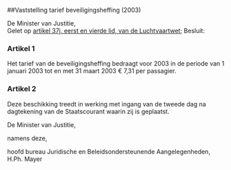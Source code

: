 <meta http-equiv='Content-Type' content='text/html; charset=utf-8' />

##Vaststelling tarief beveiligingsheffing (2003)

De Minister van Justitie,  
Gelet op [artikel 37j, eerst en vierde lid, van de Luchtvaartwet](../../../../../../wet/luchtvaartwet/BWBR0002267/README.md);
Besluit:     

### Artikel  1  

Het tarief van de beveiligingsheffing bedraagt voor 2003 in de periode van 1 januari 2003 tot en met 31 maart 2003 € 7,31 per passagier.  

### Artikel  2  

Deze beschikking treedt in werking met ingang van de tweede dag na dagtekening van de Staatscourant waarin zij is geplaatst. 

De 
Minister van Justitie, 

namens deze,

hoofd bureau Juridische en Beleidsondersteunende Aangelegenheden,
H.Ph. Mayer      
